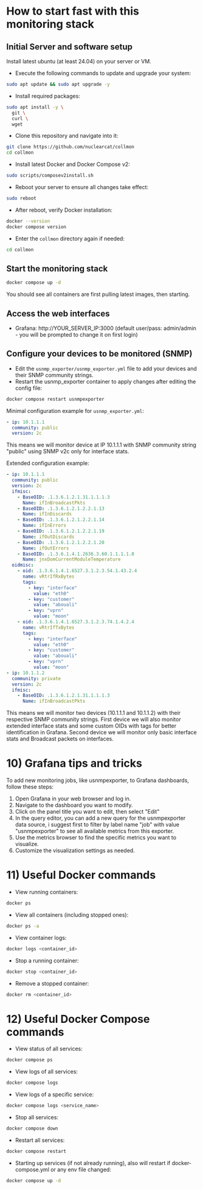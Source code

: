 # How to start fast with this monitoring stack

## Initial Server and software setup

Install latest ubuntu (at least 24.04) on your server or VM.

- Execute the following commands to update and upgrade your system:
```bash
sudo apt update && sudo apt upgrade -y
```

- Install required packages:
```bash
sudo apt install -y \
  git \
  curl \
  wget
```

- Clone this repository and navigate into it:
```bash
git clone https://github.com/nuclearcat/collmon
cd collmon
```

- Install latest Docker and Docker Compose v2:
```bash
sudo scripts/composev2install.sh
```

- Reboot your server to ensure all changes take effect:
```bash
sudo reboot
```

- After reboot, verify Docker installation:
```bash
docker --version
docker compose version
```

- Enter the `collmon` directory again if needed:
```bash
cd collmon
```

## Start the monitoring stack

```bash
docker compose up -d
```
You should see all containers are first pulling latest images, then starting.

## Access the web interfaces
- Grafana: http://YOUR_SERVER_IP:3000 (default user/pass: admin/admin - you will be prompted to change it on first login)

## Configure your devices to be monitored (SNMP)
- Edit the `usnmp_exporter/usnmp_exporter.yml` file to add your devices and their SNMP community strings.
- Restart the usnmp_exporter container to apply changes after editing the config file:
```bash
docker compose restart usnmpexporter
```

Minimal configuration example for `usnmp_exporter.yml`:
```yaml
- ip: 10.1.1.1
  community: public
  version: 2c
```
This means we will monitor device at IP 10.1.1.1 with SNMP community string "public" using SNMP v2c only for interface stats.

Extended configuration example:
```yaml
- ip: 10.1.1.1
  community: public
  version: 2c
  ifmisc:
    - BaseOID: .1.3.6.1.2.1.31.1.1.1.3
      Name: ifInBroadcastPkts
    - BaseOID: .1.3.6.1.2.1.2.2.1.13
      Name: ifInDiscards
    - BaseOID: .1.3.6.1.2.1.2.2.1.14
      Name: ifInErrors
    - BaseOID: .1.3.6.1.2.1.2.2.1.19
      Name: ifOutDiscards
    - BaseOID: .1.3.6.1.2.1.2.2.1.20
      Name: ifOutErrors
    - BaseOID: .1.3.6.1.4.1.2636.3.60.1.1.1.1.8
      Name: jnxDomCurrentModuleTemperature
  oidmisc:
    - oid: .1.3.6.1.4.1.6527.3.1.2.3.54.1.43.2.4
      name: vRtrIfRxBytes
      tags:
        - key: "interface"
          value: "eth0"
        - key: "customer"
          value: "abouali"
        - key: "vprn"
          value: "moon"
    - oid: .1.3.6.1.4.1.6527.3.1.2.3.74.1.4.2.4
      name: vRtrIfTxBytes
      tags:
        - key: "interface"
          value: "eth0"
        - key: "customer"
          value: "abouali"
        - key: "vprn"
          value: "moon"
- ip: 10.1.1.2
  community: private
  version: 2c
  ifmisc:
    - BaseOID: .1.3.6.1.2.1.31.1.1.1.3
      Name: ifInBroadcastPkts

```
This means we will monitor two devices (10.1.1.1 and 10.1.1.2) with their respective SNMP community strings.
First device we will also monitor extended interface stats and some custom OIDs with tags for better identification in Grafana.
Second device we will monitor only basic interface stats and Broadcast packets on interfaces.

# 10) Grafana tips and tricks

To add new monitoring jobs, like usnmpexporter, to Grafana dashboards, follow these steps:
1. Open Grafana in your web browser and log in.
2. Navigate to the dashboard you want to modify.
3. Click on the panel title you want to edit, then select "Edit"
4. In the query editor, you can add a new query for the usnmpexporter data source, i suggest first to filter by label name "job" with value "usnmpexporter" to see all available metrics from this exporter.
5. Use the metrics browser to find the specific metrics you want to visualize.
6. Customize the visualization settings as needed.

# 11) Useful Docker commands
- View running containers:
```bash
docker ps
```
- View all containers (including stopped ones):
```bash
docker ps -a
```
- View container logs:
```bash
docker logs <container_id>
```
- Stop a running container:
```bash
docker stop <container_id>
```
- Remove a stopped container:
```bash
docker rm <container_id>
```

# 12) Useful Docker Compose commands
- View status of all services:
```bash
docker compose ps
```
- View logs of all services:
```bash
docker compose logs
```
- View logs of a specific service:
```bash
docker compose logs <service_name>
```
- Stop all services:
```bash
docker compose down
```
- Restart all services:
```bash
docker compose restart
```
- Starting up services (if not already running), also will restart if docker-compose.yml or any env file changed:
```bash
docker compose up -d
```

